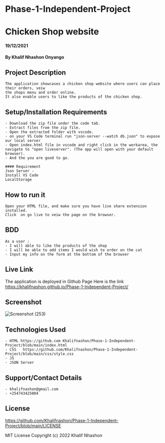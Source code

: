 # Phase-1-Independent-Project
# Chicken Shop website
#### 19/12/2021
#### By Khalif Nhashon Onyango

## Project Description
    The application showcases a chicken shop website where users can place their orders, veiw
    the shops menu and order online. 
    It also enable users to like the products of the chicken shop.

## Setup/Installation Requirements
    - Download the zip file under the code tab.
    - Extract files from the zip file.
    - Open the extracted folder with vscode.
    - on your VS Code terminal run "json-server --watch db.json" to expose our local server
    - Open index.html file in vscode and right click in the workarea, the navigate to "open liveserver". (The app will open with your default browser).
    - And the you are good to go.

    #### Requirement
    Json Server -
    Install VS Code
    LocalStorage 

## How to run it
    Open your HTML file, and make sure you have live share extension installed.
    Click  on go live to veiw the page on the browser.

## BDD
    As a user :
    - I will able to like the products of the shop
    - I will be able to add items I would wish to order on the cat
    - Input my info on the form at the bottom of the browser

## Live Link
The application is deployed in Github Page
Here is the link 
https://khalifnashon.github.io/Phase-1-Independent-Project/

## Screenshot
![Screenshot (253)](https://user-images.githubusercontent.com/108731638/208355547-ae2a0524-0340-4317-bc67-de5a8ac76136.png)


## Technologies Used
    - HTML https://github.com Khalifnashon/Phase-1-Independent-Project/blob/main/index.html
    - CSS   https://github.com/Khalifnashon/Phase-1-Independent-Project/blob/main/css/style.css
    - JS
    - JSON Server

## Support/Contact Details
    - khalifnashon@gmail.com
    - +254743425004

## License


https://github.com/Khalifnashon/Phase-1-Independent-Project/blob/main/LICENSE

MIT License
Copyright (c) 2022 Khalif Nhashon
